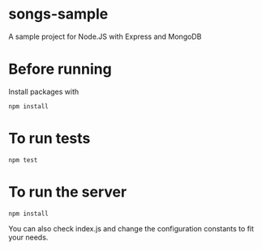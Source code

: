 # songs-sample
A sample project for Node.JS with Express and MongoDB

# Before running

Install packages with

```
npm install
```

# To run tests

```
npm test
```

# To run the server

```
npm install
```

You can also check index.js and change the configuration constants to fit your needs.
